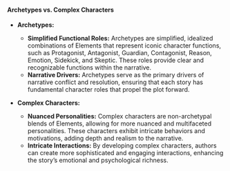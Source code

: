 #### **Archetypes vs. Complex Characters**

- **Archetypes:**

  - **Simplified Functional Roles:** Archetypes are simplified, idealized combinations of Elements that represent iconic character functions, such as Protagonist, Antagonist, Guardian, Contagonist, Reason, Emotion, Sidekick, and Skeptic. These roles provide clear and recognizable functions within the narrative.
  - **Narrative Drivers:** Archetypes serve as the primary drivers of narrative conflict and resolution, ensuring that each story has fundamental character roles that propel the plot forward.

- **Complex Characters:**
  - **Nuanced Personalities:** Complex characters are non-archetypal blends of Elements, allowing for more nuanced and multifaceted personalities. These characters exhibit intricate behaviors and motivations, adding depth and realism to the narrative.
  - **Intricate Interactions:** By developing complex characters, authors can create more sophisticated and engaging interactions, enhancing the story’s emotional and psychological richness.
